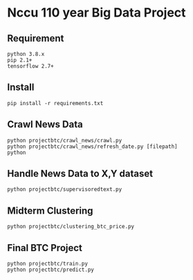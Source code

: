 # Nccu 110 year Big Data Project #


## Requirement ##
```Text
python 3.8.x
pip 2.1+
tensorflow 2.7+
```

## Install ##
```Shell
pip install -r requirements.txt
```


## Crawl News Data ##
```Shell
python projectbtc/crawl_news/crawl.py
python projectbtc/crawl_news/refresh_date.py [filepath]
python 
```

## Handle News Data to X,Y dataset
```Shell
python projectbtc/supervisoredtext.py

```


## Midterm Clustering ##
```Shell
python projectbtc/clustering_btc_price.py
```


## Final BTC Project ##
```Shell
python projectbtc/train.py
python projectbtc/predict.py

```

